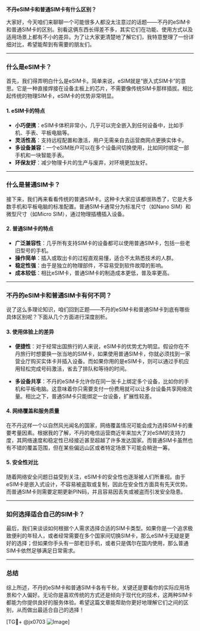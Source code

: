 **不丹eSIM卡和普通SIM卡有什么区别？**

大家好，今天咱们来聊聊一个可能很多人都没太注意过的话题——不丹的eSIM卡和普通SIM卡的区别。别看这俩东西长得差不多，其实它们在功能、使用方式以及适用场景上都有不小的差异。为了让大家更清楚地了解它们，我特意整理了一份详细对比，希望能帮到有需要的朋友们。

---

### 什么是eSIM卡？

首先，我们得弄明白什么是eSIM卡。简单来说，eSIM就是“嵌入式SIM卡”的意思。它是一种直接焊接在设备主板上的芯片，不需要像传统SIM卡那样插拔。相比起传统的物理SIM卡，eSIM卡的优势非常明显。

#### **1. eSIM卡的特点**
- **小巧便携**：eSIM卡体积非常小，几乎可以完全嵌入到任何设备中，比如手机、手表、平板电脑等。
- **灵活性高**：支持远程配置和激活，用户无需亲自去运营商网点更换实体卡。
- **多设备兼容**：一个eSIM账户可以在多个设备间切换使用，比如同时绑定一部手机和一块智能手表。
- **环保友好**：减少物理卡片的生产与废弃，对环境更加友好。

---

### 什么是普通SIM卡？

接下来，我们再来看看传统的普通SIM卡。这种卡大家应该都很熟悉了，它是大多数手机和平板电脑的标准配置。普通SIM卡通常分为标准尺寸（如Nano SIM）和微型尺寸（如Micro SIM），通过物理插槽插入设备。

#### **2. 普通SIM卡的特点**
- **广泛兼容性**：几乎所有支持SIM卡的设备都可以使用普通SIM卡，包括一些老旧型号的手机。
- **操作简单**：插入或取出卡的过程直观易懂，适合不太熟悉技术的人群。
- **稳定性强**：由于是独立的物理部件，不容易受到软件故障的影响。
- **成本较低**：相比eSIM卡，普通SIM卡的制造成本更低，普及率更高。

---

### 不丹的eSIM卡和普通SIM卡有何不同？

说了这么多理论知识，咱们回到正题——不丹的eSIM卡和普通SIM卡到底有哪些具体区别呢？下面从几个方面进行深度剖析。

#### **3. 使用体验上的差异**
- **便捷性**：对于经常出国旅行的人来说，eSIM卡的优势尤为明显。假设你在不丹旅行时想要换一张当地的SIM卡，如果使用普通SIM卡，你就必须找到一家营业厅购买实体卡并插入设备。而如果你用的是eSIM卡，则可以通过手机应用轻松完成号码激活，省去了排队和等待的时间。
  
- **多设备共享**：不丹的eSIM卡允许你在同一张卡上绑定多个设备，比如你的手机和平板电脑。这意味着你只需要支付一份费用就可以让多台设备共享网络流量。相比之下，普通SIM卡只能绑定一台设备，扩展性较差。

#### **4. 网络覆盖和服务质量**
在不丹这样一个以自然风光闻名的国家，网络覆盖情况可能会成为选择SIM卡的重要考量因素。根据我的了解，不丹的电信运营商近年来加大了对eSIM的支持力度，其网络速度和稳定性已经接近甚至超越了许多发达国家。而普通SIM卡虽然也有不错的覆盖范围，但在某些偏远山区或者特定场景下可能会稍逊一筹。

#### **5. 安全性对比**
随着网络安全问题日益受到关注，eSIM卡的安全性也逐渐被人们所重视。由于eSIM卡是嵌入式设计，不容易被盗取或复制，因此在安全性方面具有先天优势。而普通SIM卡则需要定期更新PIN码，并且容易因丢失或被盗而引发安全隐患。

---

### 如何选择适合自己的SIM卡？

最后，我们来谈谈如何根据个人需求选择合适的SIM卡类型。如果你是一个追求极致便利的年轻人，或者经常需要在多个国家间切换SIM卡，那么eSIM卡无疑是更好的选择；但如果你手头有一部老旧手机，或者只是偶尔在国内使用，那么普通SIM卡依然足够满足日常需求。

---

### 总结

综上所述，不丹的eSIM卡和普通SIM卡各有千秋，关键还是要看你的实际应用场景和个人偏好。无论你是喜欢传统的方式还是倾向于现代化的技术，这两种SIM卡都能为你提供良好的服务体验。希望这篇文章能帮助你更好地理解它们之间的区别，从而做出最适合自己的选择！

[TG💪+ @jx0703 ![Image](https://github.com/user-attachments/assets/dbca1d08-cadb-493c-b0ec-ad6f7a83f270)]